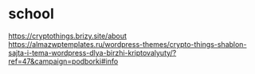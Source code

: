 # school
https://cryptothings.brizy.site/about
https://almazwptemplates.ru/wordpress-themes/crypto-things-shablon-sajta-i-tema-wordpress-dlya-birzhi-kriptovalyuty/?ref=47&campaign=podborki#info